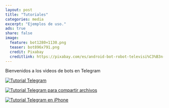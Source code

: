 ```yaml
---
layout: post
title: "Tutoriales"
categories: media
excerpt: "Ejemplos de uso."
ads: true
share: false
image:
  feature: bot1280×1130.png
  teaser: bot896x791.png
  credit: Pixabay
  creditlink: https://pixabay.com/es/android-bot-robot-televisi%C3%B3n-feliz-161184/
---
```


Bienvenidos a los videos de bots en Telegram

[![Tutorial Telegram](http://img.youtube.com/vi/vABiPQOf-bs/0.jpg)](https://www.youtube.com/watch?v=vABiPQOf-bs "Tutorial Telegram")

[![Tutorial Telegram para compartir archivos](http://img.youtube.com/vi/C5zOijBVqaI/0.jpg)](https://www.youtube.com/watch?v=C5zOijBVqaI "Tutorial Telegram para compartir archivos")

[![Tutorial Telegram en iPhone](http://img.youtube.com/vi/sjmx2Xbl5pM/0.jpg)](https://www.youtube.com/watch?v=sjmx2Xbl5pM "Tutorial Telegram para iPhone")
